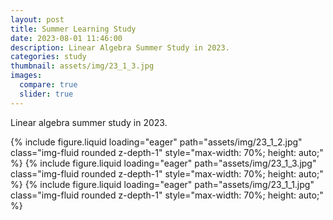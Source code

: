 ```yaml
---
layout: post
title: Summer Learning Study
date: 2023-08-01 11:46:00
description: Linear Algebra Summer Study in 2023.
categories: study
thumbnail: assets/img/23_1_3.jpg
images:
  compare: true
  slider: true
---
```


Linear algebra summer study in 2023.

<swiper-container keyboard="true" navigation="true" pagination="true" 
                  pagination-clickable="true" pagination-dynamic-bullets="true" rewind="true"
                  style="max-width: 500px; margin: 0 auto;">
  <swiper-slide>
    {% include figure.liquid loading="eager" path="assets/img/23_1_2.jpg" 
       class="img-fluid rounded z-depth-1" style="max-width: 70%; height: auto;" %}
  </swiper-slide>
  <swiper-slide>
    {% include figure.liquid loading="eager" path="assets/img/23_1_3.jpg" 
       class="img-fluid rounded z-depth-1" style="max-width: 70%; height: auto;" %}
  </swiper-slide>
  <swiper-slide>
    {% include figure.liquid loading="eager" path="assets/img/23_1_1.jpg" 
       class="img-fluid rounded z-depth-1" style="max-width: 70%; height: auto;" %}
  </swiper-slide>
</swiper-container>


